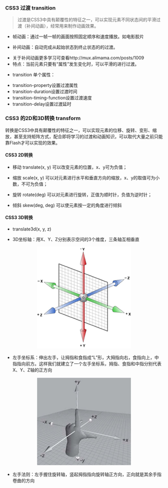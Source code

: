 ### CSS3 过渡 transition

> 过渡是CSS3中具有颠覆性的特征之一，可以实现元素不同状态间的平滑过渡（补间动画），经常用来制作动画效果。

- 帧动画：通过一帧一帧的画面按照固定顺序和速度播放。如电影胶片

- 补间动画：自动完成从起始状态到终止状态的的过渡。

 * 关于补间动画更多学习可查看http://mux.alimama.com/posts/1009
 * 特点：当前元素只要有“属性”发生变化时，可以平滑的进行过渡。

- transition 单个属性：

 * transition-property设置过渡属性
 * transition-duration设置过渡时间
 * transition-timing-function设置过渡速度
 * transition-delay设置过渡延时

### CSS3 的2D和3D转换 transform

转换是CSS3中具有颠覆性的特征之一，可以实现元素的位移、旋转、变形、缩放，甚至支持矩阵方式，配合即将学习的过渡和动画知识，可以取代大量之前只能靠Flash才可以实现的效果。

#### CSS3 2D转换

- 移动 translate(x, y) 可以改变元素的位置，x、y可为负值；

- 缩放 scale(x, y) 可以对元素进行水平和垂直方向的缩放，x、y的取值可为小数，不可为负值；

- 旋转 rotate(deg) 可以对元素进行旋转，正值为顺时针，负值为逆时针；

- 倾斜 skew(deg, deg) 可以使元素按一定的角度进行倾斜


#### CSS3 3D转换

- translate3d(x, y, z) 

- 3D坐标轴：用X、Y、Z分别表示空间的3个维度，三条轴互相垂直

<div align=center>
  <img src="./pics/2-1.jpg" width=300/>
</div>

- 左手坐标系：伸出左手，让拇指和食指成“L”形，大拇指向右，食指向上，中指指向前方。这样我们就建立了一个左手坐标系，拇指、食指和中指分别代表X、Y、Z轴的正方向

<div align=center>
  <img src="./pics/2-2.jpg" width=300/>
</div>

- 左手法则：左手握住旋转轴，竖起拇指指向旋转轴正方向，正向就是其余手指卷曲的方向
